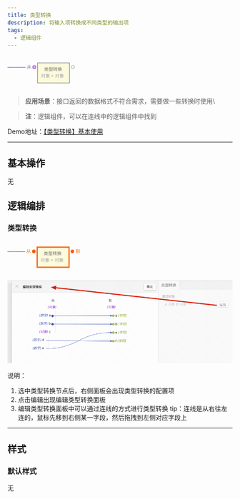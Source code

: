 ```yaml
---
title: 类型转换
description: 将输入项转换成不同类型的输出项
tags:
  - 逻辑组件
---
```


![Alt text](img/image.png)


> **应用场景**：接口返回的数据格式不符合需求，需要做一些转换时使用\

> **注**：逻辑组件，可以在连线中的逻辑组件中找到

Demo地址：[【类型转换】基本使用](https://my.mybricks.world/mybricks-app-pcspa/index.html?id=476086448853061)

----

## 基本操作
无

## 逻辑编排
### 类型转换
![Alt text](img/image-1.png)

![Alt text](img/image-2.png)

说明：
1. 选中类型转换节点后，右侧面板会出现类型转换的配置项
2. 点击编辑出现编辑类型转换面板
3. 编辑类型转换面板中可以通过连线的方式进行类型转换
tip：连线是从右往左连的，鼠标先移到右侧某一字段，然后拖拽到左侧对应字段上

----
## 样式
### 默认样式
无
